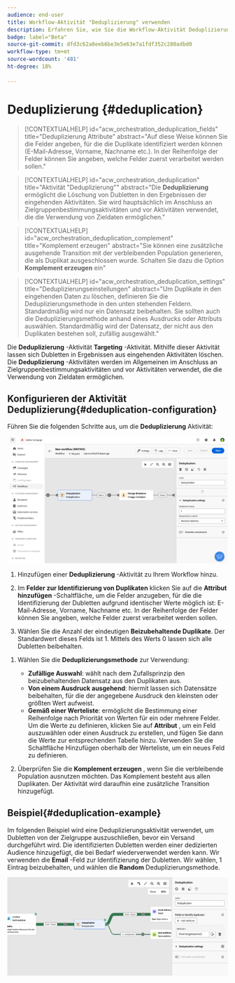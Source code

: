 ```yaml
---
audience: end-user
title: Workflow-Aktivität "Deduplizierung" verwenden
description: Erfahren Sie, wie Sie die Workflow-Aktivität Deduplizierung verwenden.
badge: label="Beta"
source-git-commit: dfd3c62a8eeb6be3e5e63e7a1fdf352c280adbd0
workflow-type: tm+mt
source-wordcount: '481'
ht-degree: 18%

---
```



# Deduplizierung {#deduplication}

>[!CONTEXTUALHELP]
>id="acw_orchestration_deduplication_fields"
>title="Deduplizierung Attribute"
>abstract="Auf diese Weise können Sie die Felder angeben, für die die Duplikate identifiziert werden können (E-Mail-Adresse, Vorname, Nachname etc.). In der Reihenfolge der Felder können Sie angeben, welche Felder zuerst verarbeitet werden sollen."

>[!CONTEXTUALHELP]
>id="acw_orchestration_deduplication"
>title="Aktivität &quot;Deduplizierung&quot;"
>abstract="Die **Deduplizierung** ermöglicht die Löschung von Dubletten in den Ergebnissen der eingehenden Aktivitäten. Sie wird hauptsächlich im Anschluss an Zielgruppenbestimmungsaktivitäten und vor Aktivitäten verwendet, die die Verwendung von Zieldaten ermöglichen."


>[!CONTEXTUALHELP]
>id="acw_orchestration_deduplication_complement"
>title="Komplement erzeugen"
>abstract="Sie können eine zusätzliche ausgehende Transition mit der verbleibenden Population generieren, die als Duplikat ausgeschlossen wurde. Schalten Sie dazu die Option **Komplement erzeugen** ein"

>[!CONTEXTUALHELP]
>id="acw_orchestration_deduplication_settings"
>title="Deduplizierungseinstellungen"
>abstract="Um Duplikate in den eingehenden Daten zu löschen, definieren Sie die Deduplizierungsmethode in den unten stehenden Feldern. Standardmäßig wird nur ein Datensatz beibehalten. Sie sollten auch die Deduplizierungsmethode anhand eines Ausdrucks oder Attributs auswählen. Standardmäßig wird der Datensatz, der nicht aus den Duplikaten bestehen soll, zufällig ausgewählt."

Die **Deduplizierung** -Aktivität **Targeting** -Aktivität. Mithilfe dieser Aktivität lassen sich Dubletten in Ergebnissen aus eingehenden Aktivitäten löschen. Die **Deduplizierung** -Aktivitäten werden im Allgemeinen im Anschluss an Zielgruppenbestimmungsaktivitäten und vor Aktivitäten verwendet, die die Verwendung von Zieldaten ermöglichen.

## Konfigurieren der Aktivität Deduplizierung{#deduplication-configuration}

Führen Sie die folgenden Schritte aus, um die **Deduplizierung** Aktivität:

![](../assets/workflow-deduplication.png)

1. Hinzufügen einer **Deduplizierung** -Aktivität zu Ihrem Workflow hinzu.

1. Im **Felder zur Identifizierung von Duplikaten** klicken Sie auf die **Attribut hinzufügen** -Schaltfläche, um die Felder anzugeben, für die die Identifizierung der Dubletten aufgrund identischer Werte möglich ist: E-Mail-Adresse, Vorname, Nachname etc. In der Reihenfolge der Felder können Sie angeben, welche Felder zuerst verarbeitet werden sollen.

1. Wählen Sie die Anzahl der eindeutigen **Beizubehaltende Duplikate**. Der Standardwert dieses Felds ist 1. Mittels des Werts 0 lassen sich alle Dubletten beibehalten.

<!--
    For example, if records A and B are considered duplicates of record Y, and a record C is considered as a duplicate of record Z:

    * If the value of the field is 1: only the Y and Z records are kept.
    * If the value of the field is 0: all the records are kept.
    * If the value of the field is 2: records C and Z are kept and two records from A, B, and Y are kept, by chance or depending on the deduplication method selected thereafter.

-->

1. Wählen Sie die **Deduplizierungsmethode** zur Verwendung:

   * **Zufällige Auswahl**: wählt nach dem Zufallsprinzip den beizubehaltenden Datensatz aus den Duplikaten aus.
   * **Von einem Ausdruck ausgehend**: hiermit lassen sich Datensätze beibehalten, für die der angegebene Ausdruck den kleinsten oder größten Wert aufweist.
   * **Gemäß einer Werteliste**: ermöglicht die Bestimmung einer Reihenfolge nach Priorität von Werten für ein oder mehrere Felder. Um die Werte zu definieren, klicken Sie auf **Attribut** , um ein Feld auszuwählen oder einen Ausdruck zu erstellen, und fügen Sie dann die Werte zur entsprechenden Tabelle hinzu. Verwenden Sie die Schaltfläche Hinzufügen oberhalb der Werteliste, um ein neues Feld zu definieren.

1. Überprüfen Sie die **Komplement erzeugen** , wenn Sie die verbleibende Population ausnutzen möchten. Das Komplement besteht aus allen Duplikaten. Der Aktivität wird daraufhin eine zusätzliche Transition hinzugefügt.

## Beispiel{#deduplication-example}

Im folgenden Beispiel wird eine Deduplizierungsaktivität verwendet, um Dubletten von der Zielgruppe auszuschließen, bevor ein Versand durchgeführt wird. Die identifizierten Dubletten werden einer dedizierten Audience hinzugefügt, die bei Bedarf wiederverwendet werden kann. Wir verwenden die **Email** -Feld zur Identifizierung der Dubletten. Wir wählen, 1 Eintrag beizubehalten, und wählen die **Random** Deduplizierungsmethode.

![](../assets/workflow-deduplication-example.png)
